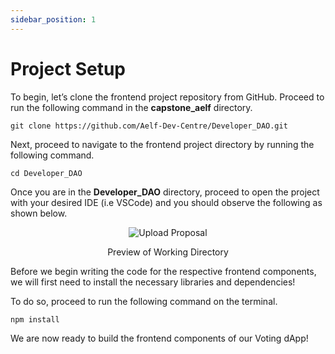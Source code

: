 ```yaml
---
sidebar_position: 1
---
```


# Project Setup

To begin, let’s clone the frontend project repository from GitHub. Proceed to run the following command in the **capstone_aelf** directory.

```
git clone https://github.com/Aelf-Dev-Centre/Developer_DAO.git
```

Next, proceed to navigate to the frontend project directory by running the following command.

```
cd Developer_DAO
```

Once you are in the **Developer_DAO** directory, proceed to open the project with your desired IDE (i.e VSCode) and you should observe the following as shown below.

<p align="center">
<img src="/img/vote-fe-directory.png" alt="Upload Proposal" width=""/>
</p>
<p align="center">Preview of Working Directory</p>

Before we begin writing the code for the respective frontend components, we will first need to install the necessary libraries and dependencies!

To do so, proceed to run the following command on the terminal.

```
npm install
```

We are now ready to build the frontend components of our Voting dApp!
